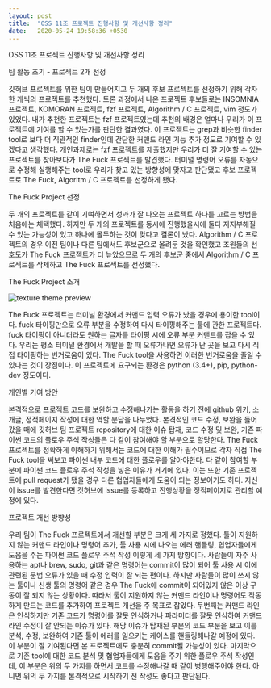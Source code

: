 ```yaml
---
layout: post
title:  "OSS 11조 프로젝트 진행사항 및 개선사항 정리"
date:   2020-05-24 19:58:36 +0530
---
```

OSS 11조 프로젝트 진행사항 및 개선사항 정리

팀 활동 초기 - 프로젝트 2개 선정

깃허브 프로젝트를 위한 팀이 만들어지고 두 개의 후보 프로젝트를 선정하기 위해 각자 한 개씩의 프로젝트를 추천했다. 토론 과정에서 나온 프로젝트 후보들로는 INSOMNIA 프로젝트, KOMORAN 프로젝트, fzf 프로젝트, Algorithm / C 프로젝트, vim 정도가 있었다. 내가 추천한 프로젝트는 fzf 프로젝트였는데 추천의 배경은 얼마나 우리가 이 프로젝트에 기여를 할 수 있는가를 판단한 결과였다. 이 프로젝트는 grep과 비슷한 finder tool로 보다 더 직관적인 finder인데 간단한 커맨드 라인 기능 추가 정도로 기여할 수 있겠다고 생각했다. 개인과제로는 fzf 프로젝트를 제출했지만 우리가 더 잘 기여할 수 있는 프로젝트를 찾아보다가 The Fuck 프로젝트를 발견했다. 터미널 명령어 오류를 자동으로 수정해 실행해주는 tool로 우리가 찾고 있는 방향성에 맞자고 판단됐고 후보 프로젝트로 The Fuck, Algoritm / C 프로젝트를 선정하게 됐다.


The Fuck Project 선정

두 개의 프로젝트를 같이 기여하면서 성과가 잘 나오는 프로젝트 하나를 고르는 방법을 처음에는 채택했다. 하지만 두 개의 프로젝트를 동시에 진행했을시에 둘다 지지부해질 수 있는 가능성이 있고 하나에 몰두하는 것이 맞다고 결론이 났다. Algorithm / C 프로젝트의 경우 이전 팀이나 다른 팀에서도 후보군으로 올려둔 것을 확인했고 조원들의 선호도가 The Fuck 프로젝트가 더 높았으므로 두 개의 후보군 중에서 Algorithm / C 프로젝트를 삭제하고 The Fuck 프로젝트를 선정했다.


The Fuck Project 소개

![texture theme preview](https://raw.githubusercontent.com/nvbn/thefuck/master/example.gif)

The Fuck 프로젝트는 터미널 환경에서 커맨드 입력 오류가 났을 경우에 용이한 tool이다. fuck 타이핑만으로 오류 부분을 수정하여 다시 타이핑해주는 툴에 관한 프로젝트다. fuck 타이핑이 아니더라도 원하는 글자를 타이핑 시에 오류 부분 커맨드를 잡을 수 있다. 우리는 평소 터미널 환경에서 개발을 할 때 오류가나면 오류가 난 곳을 보고 다시 직접 타이핑하는 번거로움이 있다. The Fuck tool을 사용하면 이러한 번거로움을 줄일 수 있다는 것이 장점이다. 이 프로젝트에 요구되는 환경은 python (3.4+), pip, python-dev 정도이다.

개인별 기여 방안

본격적으로 프로젝트 코드를 보완하고 수정해나가는 활동을 하기 전에 github 위키, 소개글, 정적페이지 작성에 대한 역할 분담을 나누었다. 본격적인 코드 수정, 보완을 들어갔을 때에 깃허브 팀 프로젝트 repository에 대한 이슈 탑재, 코드 수정 및 보완, 기존 파이썬 코드의 플로우 주석 작성들은 다 같이 참여해야 할 부분으로 할당한다. The Fuck 프로젝트를 정확하게 이해하기 위해서는 코드에 대한 이해가 필수이므로 각자 직접 The Fuck tool을 써보고 파이썬 내부 코드에 대한 플로우를 알아야한다. 다 같이 참여할 부분에 파이썬 코드 플로우 주석 작성을 넣은 이유가 거기에 있다. 이는 또한 기존 프로젝트에 pull request가 됐을 경우 다른 협업자들에게 도움이 되는 정보이기도 하다. 자신이 issue를 발견한다면 깃허브에 issue를 등록하고 진행상황을 정적페이지로 관리할 예정에 있다.

프로젝트 개선 방향성

우리 팀이 The Fuck 프로젝트에서 개선할 부분은 크게 세 가지로 정했다. 툴이 지원하지 않는 커맨드 라인이나 명령어 추가, 툴 사용 시에 나오는 에러 핸들링, 협업자들에게 도움을 주는 파이썬 코드 플로우 주석 작성 이렇게 세 가지 방향이다.
사람들이 자주 사용하는 apt나 brew, sudo, git과 같은 명령어는 commit이 많이 되어 툴 사용 시 이에 관련된 문법 오류가 있을 때 수정 입력이 잘 되는 편이다. 하지만 사람들이 많이 쓰지 않는 툴이나 신생 툴의 명령어 같은 경우 The Fuck에 commit이 되어있지 않은 이상 구동이 잘 되지 않는 상황이다. 따라서 툴이 지원하지 않는 커맨드 라인이나 명령어도 작동하게 만드는 코드를 추가하여 프로젝트 개선을 주 목표로 잡았다.
두번째는 커맨드 라인은 인식하지만 기존 코드가 명령어를 잘못 인식하거나 파라미터를 잘못 인식하여 커맨드라인 수정이 잘 안되는 이슈가 있다. 해당 이슈가 탑재된 부분의 코드 부분을 보고 이를 분석, 수정, 보완하여 기존 툴이 에러를 일으키는 케이스를 핸들링해나갈 예정에 있다. 이 부분이 잘 기여된다면 본 프로젝트에도 충분히 commit될 가능성이 있다.
마지막으로 기존 tool에 대한 코드 분석 및 협업자들에게 도움을 주기 위한 플로우 주석 작성인데, 이 부분은 위의 두 가지를 하면서 코드를 수정해나갈 때 같이 병행해주어야 한다. 아니면 위의 두 가지를 본격적으로 시작하기 전 작성도 좋다고 판단된다.


